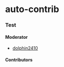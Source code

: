 # auto-contrib

### Test

#### Moderator

<contributors include-only="var(moderator)">

- [dolphin2410](https://github.com/dolphin2410)
</contributors>

#### Contributors

<contributors exclude="var(moderator)">

</contributors>